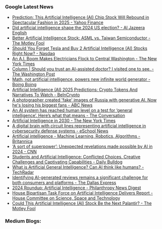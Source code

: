 ### Google Latest News
<!-- GOOGLE-NEWS-CONTENT:START -->

- [Prediction: This Artificial Intelligence (AI) Chip Stock Will Rebound in Spectacular Fashion in 2025 - Yahoo Finance](https://news.google.com/rss/articles/CBMikgFBVV95cUxOV1BHT3ZsanlibzlRckM5dE9na1ZxWkw1MUV5TjBhWVp1RjJDT2JybnMxdGJyNWRSWkRoaUd5Nmt3RnpUNS1VRUFwM2NudlBvZVFZeEY5RnNIQndGR0RtNTROa3loaDZEdjQyQnB4SWstTEZqWURYbVR5Wnp5aG9yalYxcm9lRkFTVUFzN0RVQzhMQQ?oc=5)
- [Did artificial intelligence shape the 2024 US election? - Al Jazeera English](https://news.google.com/rss/articles/CBMinAFBVV95cUxOSnVTbUJFb01fUE96cmR5NHRXRVFKQUkzRHRiay04dTRIOUhvNjJEWGdsQ2R5cWNOSUR2US1Scldudk9EYms3NEdTQW5DeWVSbVVMd01FUzlsdmNYSGxJYUotdnpwTG5GaXJwT1g5bTFZZzY4NnhLTjduZERKcm9RU2E1MnBkaVJ5RERmVnhpa2pBeVBxMUstRlRwWFXSAaIBQVVfeXFMUFZtbFlqTlU2WFlpYTVmWmxkZmVFMlg1NkZnRXloWTV1ZGN5Q2UxMGZCcXQ3am0ycXlESWZoVmVUeHhZYklWQzM0NnBsOHVvNDh0M2JjeXlwbkdLT1M2SEl2ZG1tODVyODF3Z3o1czZJMlBoN2xsdV9yOUtnWnJKaThrQUxhckFkQ2daMDk1dEdteXNIQ3A3eDNsSjNid3FYT3Jn?oc=5)
- [Better Artificial Intelligence Stock: ASML vs. Taiwan Semiconductor - The Motley Fool](https://news.google.com/rss/articles/CBMilgFBVV95cUxPOUFRSS1FWjhHdWpELVRsbjYwNU5Ba3RYRWRqQ2FXaXhrYlZyWWE0bHVwbUlpbXNmN2Z3WURzRHFhZGU2M1o3RmFPM296Y2ZsRUpjc0RBVkdmVmxIQml2Vjh1eUdQcjFva0Ixb3VqMDVZd193Q3JreGllWDNjcWxWQlEwYUNiWjVJQUpja013X0ZWMDliQVE?oc=5)
- [Should You Forget Tesla and Buy 2 Artificial Intelligence (AI) Stocks Right Now? - Nasdaq](https://news.google.com/rss/articles/CBMirgFBVV95cUxQdXgwZ0Nuek85d01oT2tTUlRXV0FEYU5QRkx5WlI4YkpMVnp5Ti0tTkF6YVM3SDZwV3NZNVFCaFZfS09ZZnZERGVPUXl6SWJreUxMY3pDMXg4M0tZRDdfVGZrS1JmUU53Tm00TXJ4X3p6aEZ3d2dYb3pYbmRkMlJDWEY1dGgtN01PdkRuWEkwRkxxU1VzZE85a0FELWRxSEFWc1pzbzNkYkswajRfV1E?oc=5)
- [An A.I. Boom Makes Electricians Flock to Central Washington - The New York Times](https://news.google.com/rss/articles/CBMihgFBVV95cUxQZTAtRWJGQ1A4U3RHT2JvTS1IM3FvRi1sQl9TaHFLRmtKS2RLQ2hMUTlWTk90OWhsUXZQWWJfQXBIRmFTV2dGS1FzbWkwdnFYdTlBZ3VlWFRneXhYeG1Ic1RROEF2U0FhOVQ0VnRYdFR4R0MtNmZ2bHFHSWZqV2gtbDJneGNsQQ?oc=5)
- [Column | Should you trust an AI-assisted doctor? I visited one to see. - The Washington Post](https://news.google.com/rss/articles/CBMijAFBVV95cUxOUko2dHc2b1h2MFJRWnQ0OWdzMGFDRFZ0MDhqbmxxWTJFRW1oSnBLVWpacmE3U0FIbTZmcFBzRjNXTnFYSmZOU194czk5UTNCZnpkQVlSQXR0UGVMdjdROGx6MXQ1TGkzWThPRVJKUk1rdkdEMmNTbGhQTVpteU5vcjZxcFFGNVcwMVRaNA?oc=5)
- [Math, not artificial intelligence, powers new infinite world generator - Boing Boing](https://news.google.com/rss/articles/CBMiqwFBVV95cUxPLXprQ1RkRXBTRTAzZkY1LWd3Z3Z3aDlpNHJlTGVBT00wZk5NcThPb1JvRW92dk9aQUdZQlV3MzVIQXBFbGJ0ZWlvOHVKdVRvaUNLb3phVWI1TXJBNDgzaVBySVpTdENmbDFRS3lnaVRvTWVzaldVdThnMTdoUWhZcVdCekxxNHVJMVNMNjloaW1XODhqVlQ0aXVkQUJWZXBDMWNXNWlqY1lmSkHSAbABQVVfeXFMTjVqSkFRUEVjdHo0UDUzRU1Jek5WS05qcU9EX05KNTFTcEVfNWhkc1pkZWVhVVEtRmJKUW9FNlFVLVFuQXZld0JvZGRuUDV6Y1Q1ZmxBRTRJN2lmSTYyVXNYMWp1NHJ2SnVjeXpaOVhtb1ZGd3kyaV9JRjRRT0RuZ3Z1SXBhNUtQQjNqUjRYV1BIVWFBdVAyZUNlUWJWa0NTWWlwNG5pQTdXWGtDVUFtcWM?oc=5)
- [Artificial Intelligence (AI) 2025 Predictions: Crypto Tokens And Narratives To Watch - BeInCrypto](https://news.google.com/rss/articles/CBMidkFVX3lxTE9tYno0LXNybWRqd3N2cXJjd2RORjY2blZ1STZseVZmdWc2TGR6WE1hX2ZTN2g3UTNBTjhUYUt5czBWbkU5RzBPTG51RVhBaXYzdmljWnRxREpuekZEUDRGdjMwMGFpZ0M3RktvWmp6VjJLZk5QSnc?oc=5)
- [A photographer created 'fake' images of Russia with generative AI. Now he's losing his biggest fans - ABC News](https://news.google.com/rss/articles/CBMijwFBVV95cUxNYmI5OE95XzZOa05EXzZPZHZ6OE1mNnIxSURSZjQyclp1YVYzaGJHa2k3NHJuUnZvSkJHUXpWOG9kMnVfVndPMWtVV3ViVUNDdVphbEpadGpkVkVqS0RBS3hpSjJlVGdXZnpsT1JMU3h6cGRHOTRXRThXaTN2VzJkcTVJMmJnZi1Cd2NkdFRqONIBUkFVX3lxTE8zbkNmYjFILWhuQ09uRGd2T1h2QTBpdE5yQ2VVRUJ0NzJnWUZIWDJvRHNqWFNobi04SnhCMS1JcGdQc3JsLXg0VER0aXcxWm5JSFE?oc=5)
- [An AI system has reached human level on a test for ‘general intelligence’. Here’s what that means - The Conversation](https://news.google.com/rss/articles/CBMixwFBVV95cUxObVdDdllnVjNqbVJKaWtrLWpfLVJPdkx6a1JmRnRFOUtROGlxUzN0OWNoYnl3bXBka2lhcnk0Y3BKWjUtTFlOS2dzQlhlWnZrY1pLdnduNDItNDUzcjRtZ2QtQUNaSGdUSEhJQXhmSkpDTmp5d1QxcEdXUHVTcmhyb3R2djRXRWZPS2YzLTAtRXZ5T3pVVU9NRUxzNzBsZWtUOVpGVFFNTEIxajBuZHNTTFZCaUNRTmQ3X0NsQlM5TVE1ME9mdFI4?oc=5)
- [Artificial Intelligence in 2030 - The New York Times](https://news.google.com/rss/articles/CBMikwFBVV95cUxObEx0clVfOWZuRExIVlFpUkNBSnFjbEstTHB0VjFGZXJ4dTNaQURGRVhZVkNlT0JzQlNPMUZYa1FndGw2cEhKTGN2WTBQcjMwR1p6LS11RG82am1qc1RLRGY0V1RkVk9ENVNqWTQ2S3Zzb2VyV2FsVXdxOGhpSHFEaE9rM2VfUUJRdDJqczJhUWhuSzg?oc=5)
- [A digital brain with circuit lines representing artificial intelligence in cybersecurity defense systems - eSchool News](https://news.google.com/rss/articles/CBMirgJBVV95cUxQUmh1SjctYzhPVjdxc0pzM0g5V254LWtvYk93aGpGVTV2Y2VYSVdMcV83YmJkU3RJLUE1UHZIVnppcjJ0R05CXzdjV3F6TWVTTTVZMTdMWE8ybDVGY0trVzlDdkdFUzVVVG1UX0N2anZlSWhJclpnR2NaaTU0a0RVamtKNzZvd210ZF83QXkwUkl1SzNsdnlmRFZ3NFBmSC1YYmRvYmI3cmRwZkRGSFkwemN2cWQ0aE1xdjg0NEFNRlNWaFRYc1IweWZiVEZYOVJpSmJ2QmVWOURSYmVjSGRZQkxDNm1YSXRVNGt1cDAxZG1sSnYzdXZxbFRCRGo4aG5pLXNxVFhLS2EwT3o3ZGxrVzh3dkw0XzhzWDM0bm93S0NobTJzWWlxNmRCNGNoZw?oc=5)
- [Artificial intelligence - Machine Learning, Robotics, Algorithms - Britannica](https://news.google.com/rss/articles/CBMijgFBVV95cUxOQlBVNTh6eWZxb0d4SWxGSHRRaG9tTXl3NVUwVFROYzFSaUlZR0tPX0xKNmszMk52SkVVN1ZSQ0gtRS1laXNzNDktX2ZGdEdGSTc2RnV0b2hEb0NqdDFHWlpYaXU4YnpHa2w1R2ZLSkxadHdQQXR3QW9teVBBd05qVkdSaTZaZllmaWRZb2Rn?oc=5)
- [‘A sort of superpower’: Unexpected revelations made possible by AI in 2024 - CNN](https://news.google.com/rss/articles/CBMikwFBVV95cUxOVkN6dzdOaEc1YXcwdmVrZjd0RFA0Smk2SXZfMUc3dHFrOGFKRjJpTmozdWFFQklPdGNneU1jQUI3bFdiUDlnTWJrRS1ybkxmb1dHcXJOR3VWZkdhQnVGam85TXp5Z0xmX00tRXpHVERzMVdSekszOEJFblZ1SGEyTXBucERxYTlTYTFrbTcxY19DM3PSAYoBQVVfeXFMT2ducnphTnVVdFB4NGU5SXpjNnN4ZXhZdjhjMnVXOUphTVB4dVN5a2pqZHpweU9HYmlubERqYnN5M3hoRGpyaTNPbGxzMUxudnpJdm1WSzBTaVJuZWRYTTRHX3lYVWpHV2RmcWN5YUhmM2V3MmpHa1VDNkV2MWVWRjFIZzFVTzl5NTlR?oc=5)
- [Students and Artificial Intelligence: Conflicted Choices, Creative Challenges and Captivating Capabilities - Daily Bulldog](https://news.google.com/rss/articles/CBMi1gFBVV95cUxOSzdscHoxaU9DY1kzeU15WUZMV0UzWVVPR2ptX0tTSTlScTBEU3dldjI1OFlIUUFTOEdpUm85bjFubG9ZQjdNVmRFS3VNcVUtcENkMzE5TnRXQUh4Qmc0U3N6MktjR2tTQTZjWGNEaEpFajFZR0VLZmlOUEw2cFR5RnJ0Ykljcng0WllTRXBDYjV1YmhXZzFKMGk5M3o4Y1BiQ1VVS09zMkZmcDlndEY1bDI2QW9Idmx5WUxQZ3Y2TUNQajBiajk2cm1mMWRab08tQXpzQWpR?oc=5)
- [What is Artificial General Intelligence? Can AI think like humans? - TechRadar](https://news.google.com/rss/articles/CBMiwgFBVV95cUxPMDNnYmNSQl8taFVFTGxZT2cyRG9vZWxxaEUzTzl0UzRmTEptaUx1M0pGaWdIb1pwTWFJV3VZZGxXTG4wd1Rob1puVkVHUGlSazlpd2d2N1dteVJNUmZ0ejF5WG9BUV84cXltNzhDekJSMFByWVVFeGdPYnVna3BrZEdYQ1pmaVJIakFlMXFGYUhwMVl5LU1zRjZhYnhZd2ZXYUR5SHVMT2diU0llTEpqMEhkSEJLSVgzam16MFBqTmwxdw?oc=5)
- [Identifying AI-generated reviews remains a significant challenge for both consumers and platforms - The Dallas Express](https://news.google.com/rss/articles/CBMiogFBVV95cUxPVDJNQ0NxQmVzbzJYSWhIWkZpU1E0WmJSZHMwc2VER1FEazd4Y3pVMkJDaTU1SVlzXzI5YnRNTlJnRV9ZWC0taTllNjBOWXlIRnROclFRbnRCRER5dG9MWmNzbzNYcVZBT3BTd2llMExaanRicTBVSEJPbmFwbDFZd0g5LTlZQzlCdDJ0eHBZb1ZPblRSc3Bkdkpxd1h2S0tMNFE?oc=5)
- [2024 Roundup: Artificial Intelligence - Philanthropy News Digest](https://news.google.com/rss/articles/CBMiggFBVV95cUxPa1ItcHQtdnQxb1BHTTFJOWV4TXpVcDhDTzFQV2g2MHFDSlFEY1FJYUREN1EyMzlHc0FQY3dDQmFqRXVEb21LR3lyQU9tbkJRX0NoVmx1VnhnVFU5NkE3OTI0Rk13SmZ6SXRqd2JsOXg4X24weklsdjl2bFlGYm84SHhB?oc=5)
- [House Bipartisan Task Force on Artificial Intelligence Delivers Report - House Committee on Science, Space and Technology](https://news.google.com/rss/articles/CBMipwFBVV95cUxNaGNkWmI1dDY3bmlYdl82V2xrbGIxUHVDYllhbWdZN1BrV0pPcVhEU0pSQTRxbXZUY09uZ21BOU9CM2taMThmbzNfYVk0ZDk5YUs0UGZUQmw1YkFIeTA0TDBnX3E4UEZ3R3VxczdTLTJYOEs0OEExeFhlNGoyLVV1WlZnZTkzc0g0NnBzN3d0RXAxa0tpM2dEQ0tsSzY1SmkxejFHUlFyaw?oc=5)
- [Could This Artificial Intelligence (AI) Stock Be the Next Palantir? - The Motley Fool](https://news.google.com/rss/articles/CBMimAFBVV95cUxNeWc1cmQ0QXVTU3JXdjdsQXliTGI0ZGpPWUtYa3g4YU9hNUJrdHlGMU5ldmthYXBwc2xocll4OU5BcXo4RUZyNlAtMnRWS2d2RTFjeTF4RG9jY1VsdnR2QXNOR193Nm5DUDBVandjSnMxZDd6dEhYLXZ3eEJ6Y0ZaSHhrWGVHVzJORXJMZVYxZWtHaUhndGNtdg?oc=5)<!-- GOOGLE-NEWS-CONTENT:END -->

### Medium Blogs:
<!-- MEDIUM-CONTENT:START -->

<!-- MEDIUM-CONTENT:END -->
